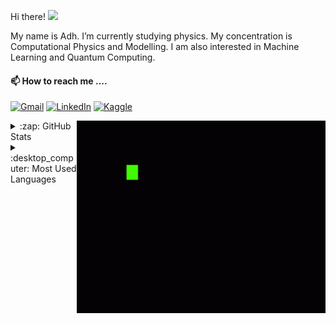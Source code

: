Hi there! <img src="https://raw.githubusercontent.com/MartinHeinz/MartinHeinz/master/wave.gif" width="30px">

My name is Adh. I’m currently studying physics. My concentration is Computational Physics and Modelling. I am also interested in Machine Learning and Quantum Computing.

#### 📫 How to reach me ....

[![Gmail](https://img.shields.io/badge/--linkedin?label=Gmail&logo=gmail&style=social)](mailto:adh.isl.almrjl@gmail.com)
[![LinkedIn](https://img.shields.io/badge/--linkedin?label=LinkedIn&logo=LinkedIn&style=social)](https://www.linkedin.com/in/islamuddin-alimurrijal-1a671520a/)
[![Kaggle](https://img.shields.io/badge/--linkedin?label=Kaggle&logo=Kaggle&style=social)](https://www.kaggle.com/ialimurrijal)

<!-- ![visitors](https://visitor-badge.glitch.me/badge?page_id=${adh182}.${adh182/adh182}) -->

<img align="right" alt="GIF" src="https://github.com/adh182/adh182/blob/master/coding.gif?raw=true" width="398" height="308" />
<p float="left">
  <details>
  <summary>:zap: GitHub Stats</summary>
  <img align="center" src="https://github-readme-stats.vercel.app/api?username=adh182&theme=gruvbox&show_icons=true" height=150em />
  </details>
  
  <details>
  <summary>:desktop_computer: Most Used Languages</summary>
  <img align="center" src="https://github-readme-stats.vercel.app/api/top-langs/?username=adh182&hide=jupyter notebook,ruby&layout=compact&theme=gruvbox" height=170em />
  </details>
</p>

<!---
adh182/adh182 is a ✨ special ✨ repository because its `README.md` (this file) appears on your GitHub profile.
You can click the Preview link to take a look at your changes.
--->
